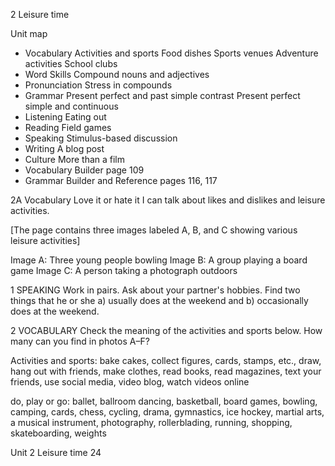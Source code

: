 2 Leisure time

Unit map
- Vocabulary
  Activities and sports
  Food dishes
  Sports venues
  Adventure activities
  School clubs
- Word Skills
  Compound nouns and adjectives
- Pronunciation Stress in compounds
- Grammar
  Present perfect and past simple contrast
  Present perfect simple and continuous
- Listening Eating out
- Reading Field games
- Speaking
  Stimulus-based discussion
- Writing A blog post
- Culture More than a film
- Vocabulary Builder page 109
- Grammar Builder and Reference pages 116, 117

2A Vocabulary
Love it or hate it
I can talk about likes and dislikes and leisure activities.

[The page contains three images labeled A, B, and C showing various leisure activities]

Image A: Three young people bowling
Image B: A group playing a board game
Image C: A person taking a photograph outdoors

1 SPEAKING Work in pairs. Ask about your partner's hobbies. Find two things that he or she a) usually does at the weekend and b) occasionally does at the weekend.

2 VOCABULARY Check the meaning of the activities and sports below. How many can you find in photos A–F?

Activities and sports: bake cakes, collect figures, cards, stamps, etc., draw, hang out with friends, make clothes, read books, read magazines, text your friends, use social media, video blog, watch videos online

do, play or go: ballet, ballroom dancing, basketball, board games, bowling, camping, cards, chess, cycling, drama, gymnastics, ice hockey, martial arts, a musical instrument, photography, rollerblading, running, shopping, skateboarding, weights

Unit 2 Leisure time 24